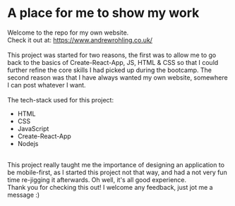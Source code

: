 # A place for me to show my work

Welcome to the repo for my own website.
<br>
Check it out at: https://www.andrewrohling.co.uk/
<br>
<br>
This project was started for two reasons, the first was to allow me to go back to the basics of Create-React-App, JS, HTML & CSS so that I could further refine the core skills I had picked up during the bootcamp. The second reason was that I have always wanted my own website, somewhere I can post whatever I want.
<br>
<br>
The tech-stack used for this project:<br>

- HTML
- CSS
- JavaScript
- Create-React-App
- Nodejs

<br>
This project really taught me the importance of designing an application to be mobile-first, as I started this project not that way, and had a not very fun time re-jigging it afterwards. Oh well, it's all good experience.<br>
Thank you for checking this out! I welcome any feedback, just jot me a message :)
